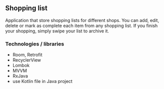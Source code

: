 ## Shopping list
Application that store shopping lists for different shops. 
You can add, edit, delete or mark as complete each item from any shopping list. 
If you finish your shopping, simply swipe your list to archive it.

### Technologies / libraries
- Room, Retrofit
- RecyclerView
- Lombok
- MVVM
- RxJava
- use Kotlin file in Java project